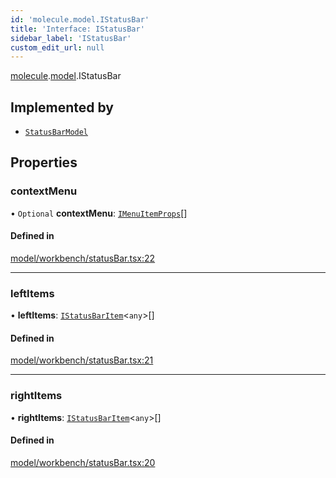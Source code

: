 ```yaml
---
id: 'molecule.model.IStatusBar'
title: 'Interface: IStatusBar'
sidebar_label: 'IStatusBar'
custom_edit_url: null
---
```


[molecule](../namespaces/molecule).[model](../namespaces/molecule.model).IStatusBar

## Implemented by

-   [`StatusBarModel`](../classes/molecule.model.StatusBarModel)

## Properties

### contextMenu

• `Optional` **contextMenu**: [`IMenuItemProps`](molecule.component.IMenuItemProps)[]

#### Defined in

[model/workbench/statusBar.tsx:22](https://github.com/DTStack/molecule/blob/927b7d39/src/model/workbench/statusBar.tsx#L22)

---

### leftItems

• **leftItems**: [`IStatusBarItem`](molecule.model.IStatusBarItem)<`any`\>[]

#### Defined in

[model/workbench/statusBar.tsx:21](https://github.com/DTStack/molecule/blob/927b7d39/src/model/workbench/statusBar.tsx#L21)

---

### rightItems

• **rightItems**: [`IStatusBarItem`](molecule.model.IStatusBarItem)<`any`\>[]

#### Defined in

[model/workbench/statusBar.tsx:20](https://github.com/DTStack/molecule/blob/927b7d39/src/model/workbench/statusBar.tsx#L20)
